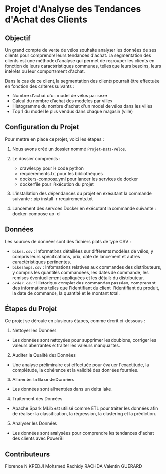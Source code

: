 # Projet d'Analyse des Tendances d'Achat des Clients

## Objectif
Un grand compte de vente de vélos souhaite analyser les données de ses clients pour comprendre leurs tendances d'achat. La segmentation des clients est une méthode d'analyse qui permet de regrouper les clients en fonction de leurs caractéristiques communes, telles que leurs besoins, leurs intérêts ou leur comportement d'achat.

Dans le cas de ce client, la segmentation des clients pourrait être effectuée en fonction des critères suivants :
- Nombre d'achat d'un model de vélos par sexe
- Calcul du nombre d'achat des modeles par villes
- Histogramme du nombre d'achat d'un model de vélos dans les villes
- Top 1 du model le plus vendus dans chaque magasin (ville)

## Configuration du Projet
Pour mettre en place ce projet, voici les étapes :

1. Nous avons créé un dossier nommé `Projet-Data-Velos`.
2. Le dossier comprends :
   - crawler.py pour le code python
   - requierements.txt pour les bibliothèques
   - dockers-compose.yml pour lancer les services de docker
   - dockerfile pour l’exécution du projet
4. L'installation des dépendances du projet en exécutant la commande suivante :
pip install -r requirements.txt

5. Lancement des services Docker en exécutant la commande suivante :
docker-compose up -d


## Données
Les sources de données sont des fichiers plats de type CSV :
- `bikes.csv` : Informations détaillées sur différents modèles de vélos, y compris leurs spécifications, prix, date de lancement et autres caractéristiques pertinentes.
- `bikeshops.csv` : Informations relatives aux commandes des distributeurs, y compris les quantités commandées, les dates de commande, les remises éventuellement appliquées et les détails du distributeur.
- `order.csv` : Historique complet des commandes passées, comprenant des informations telles que l'identifiant du client, l'identifiant du produit, la date de commande, la quantité et le montant total.

## Étapes du Projet
Ce projet se déroule en plusieurs étapes, comme décrit ci-dessous :

1. Nettoyer les Données
- Les données sont nettoyées pour supprimer les doublons, corriger les valeurs aberrantes et traiter les valeurs manquantes.

2. Auditer la Qualité des Données
- Une analyse préliminaire est effectuée pour évaluer l'exactitude, la complétude, la cohérence et la validité des données fournies.

3. Alimenter la Base de Données
- Les données sont alimentées dans un delta lake.

4. Traitement des Données
- Apache Spark MLib est utilisé comme ETL pour traiter les données afin de réaliser la classification, la régression, la clustering et la prédiction.

5. Analyser les Données
- Les données sont analysées pour comprendre les tendances d'achat des clients avec PowerBI

## Contributeurs
Florence N KPEDJI
Mohamed Rachidy RACHDA
Valentin GUERARD
